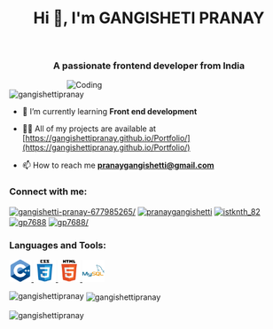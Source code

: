 <h1 align="center">Hi 👋, I'm GANGISHETI PRANAY</h1> <img scr="pranay.jpg" width="" height"">
<h3 align="center">A passionate frontend developer from India</h3>
<img align="right" alt="Coding" width="400" src="https://cdn.dribbble.com/users/1162077/screenshots/3848914/programmer.gif">

<p align="left"> <img src="https://komarev.com/ghpvc/?username=gangishettipranay&label=Profile%20views&color=0e75b6&style=flat" alt="gangishettipranay" /> </p>

- 🌱 I’m currently learning **Front end development**

- 👨‍💻 All of my projects are available at [https://gangishettipranay.github.io/Portfolio/](https://gangishettipranay.github.io/Portfolio/)

- 📫 How to reach me **pranaygangishetti@gmail.com**

<h3 align="left">Connect with me:</h3>
<p align="left">
<a href="https://linkedin.com/in/gangishetti-pranay-677985265/" target="blank"><img align="center" src="https://raw.githubusercontent.com/rahuldkjain/github-profile-readme-generator/master/src/images/icons/Social/linked-in-alt.svg" alt="gangishetti-pranay-677985265/" height="30" width="40" /></a>
<a href="https://fb.com/pranaygangishetti" target="blank"><img align="center" src="https://raw.githubusercontent.com/rahuldkjain/github-profile-readme-generator/master/src/images/icons/Social/facebook.svg" alt="pranaygangishetti" height="30" width="40" /></a>
<a href="https://www.codechef.com/users/istknth_82" target="blank"><img align="center" src="https://cdn.jsdelivr.net/npm/simple-icons@3.1.0/icons/codechef.svg" alt="istknth_82" height="30" width="40" /></a>
<a href="https://www.hackerrank.com/gp7688" target="blank"><img align="center" src="https://raw.githubusercontent.com/rahuldkjain/github-profile-readme-generator/master/src/images/icons/Social/hackerrank.svg" alt="gp7688" height="30" width="40" /></a>
<a href="https://www.leetcode.com/gp7688/" target="blank"><img align="center" src="https://raw.githubusercontent.com/rahuldkjain/github-profile-readme-generator/master/src/images/icons/Social/leet-code.svg" alt="gp7688/" height="30" width="40" /></a>
</p>

<h3 align="left">Languages and Tools:</h3>
<p align="left"> <a href="https://www.w3schools.com/cpp/" target="_blank" rel="noreferrer"> <img src="https://raw.githubusercontent.com/devicons/devicon/master/icons/cplusplus/cplusplus-original.svg" alt="cplusplus" width="40" height="40"/> </a> <a href="https://www.w3schools.com/css/" target="_blank" rel="noreferrer"> <img src="https://raw.githubusercontent.com/devicons/devicon/master/icons/css3/css3-original-wordmark.svg" alt="css3" width="40" height="40"/> </a> <a href="https://www.w3.org/html/" target="_blank" rel="noreferrer"> <img src="https://raw.githubusercontent.com/devicons/devicon/master/icons/html5/html5-original-wordmark.svg" alt="html5" width="40" height="40"/> </a> <a href="https://www.mysql.com/" target="_blank" rel="noreferrer"> <img src="https://raw.githubusercontent.com/devicons/devicon/master/icons/mysql/mysql-original-wordmark.svg" alt="mysql" width="40" height="40"/> </a> </p>

<p><img align="left" src="https://github-readme-stats.vercel.app/api/top-langs?username=gangishettipranay&show_icons=true&locale=en&layout=compact" alt="gangishettipranay" /></p>

<p>&nbsp;<img align="center" src="https://github-readme-stats.vercel.app/api?username=gangishettipranay&show_icons=true&locale=en" alt="gangishettipranay" /></p>

<p><img align="center" src="https://github-readme-streak-stats.herokuapp.com/?user=gangishettipranay&" alt="gangishettipranay" /></p>


